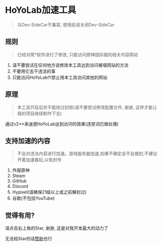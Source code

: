 # HoYoLab加速工具

> 与Dev-SideCar不兼容, 使用前请关闭Dev-SideCar

## 规则

> 已经对爬*软件进行了修改, 只能访问原神国际服的相关内容网站

1. 请不要尝试在任何地方说修改本工具达到访问被墙网站的方法
2. 不要用它去干违法的事
3. 只能访问HoYoLab!!!禁止用本工具访问其他的网站

## 原理

> 本工具开启后并不能绕过封锁(请不要尝试修改配置文件, 谢谢, 这样才能让我的项目继续制作下去)

通过v2**来迷惑HoYoLab达到访问的效果(违禁词已做处理)

## 支持加速的内容

> 不会对违法内容进行加速。游戏服务器加速,如果不确定会不会被封,不建议开着加速器玩,以免封号

1. 外服原神
2. Steam
3. GitHub
4. Discord
5. Hypixel(请确保21级以上或之前解封过)
6. 谷歌(不包括YouTube)

## 觉得有用?

请点击右上角的Star, 谢谢, 这是对我开发最大的动力了

无法给Star的话[赞助](https://afdian.net/@chenmy1903)也行
